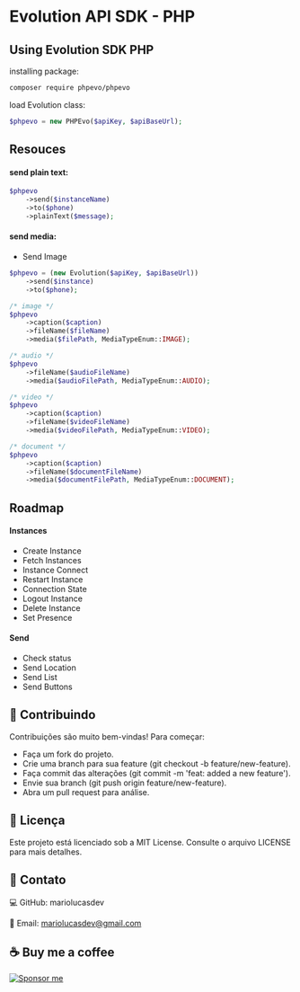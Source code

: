 # Evolution API SDK - PHP

## Using Evolution SDK PHP

installing package:

```bash
composer require phpevo/phpevo
```

load Evolution class:

```php
$phpevo = new PHPEvo($apiKey, $apiBaseUrl);
```

## Resouces

#### send plain text:

```php
$phpevo
    ->send($instanceName)
    ->to($phone)
    ->plainText($message);
```

#### send media:

- Send Image

```php
$phpevo = (new Evolution($apiKey, $apiBaseUrl))
    ->send($instance)
    ->to($phone);

/* image */
$phpevo
    ->caption($caption)
    ->fileName($fileName)
    ->media($filePath, MediaTypeEnum::IMAGE);

/* audio */
$phpevo
    ->fileName($audioFileName)
    ->media($audioFilePath, MediaTypeEnum::AUDIO);

/* video */
$phpevo
    ->caption($caption)
    ->fileName($videoFileName)
    ->media($videoFilePath, MediaTypeEnum::VIDEO);

/* document */
$phpevo
    ->caption($caption)
    ->fileName($documentFileName)
    ->media($documentFilePath, MediaTypeEnum::DOCUMENT);
```

## Roadmap

#### Instances

- Create Instance
- Fetch Instances
- Instance Connect
- Restart Instance
- Connection State
- Logout Instance
- Delete Instance
- Set Presence

#### Send

- Check status
- Send Location
- Send List
- Send Buttons

## 🌟 Contribuindo

Contribuições são muito bem-vindas!
Para começar:

- Faça um fork do projeto.
- Crie uma branch para sua feature (git checkout -b feature/new-feature).
- Faça commit das alterações (git commit -m 'feat: added a new feature').
- Envie sua branch (git push origin feature/new-feature).
- Abra um pull request para análise.

## 📄 Licença

Este projeto está licenciado sob a MIT License. Consulte o arquivo LICENSE para mais detalhes.

## 🤝 Contato

💻 GitHub: mariolucasdev

📧 Email: mariolucasdev@gmail.com

## ☕ Buy me a coffee

[![Sponsor me](https://img.shields.io/badge/Sponsor%20me-%E2%9D%A4-red)](https://github.com/sponsors/mariolucasdev)
